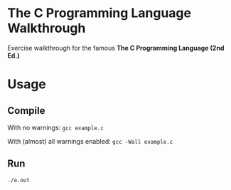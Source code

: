 # The C Programming Language Walkthrough
Exercise walkthrough for the famous **The C Programming Language (2nd Ed.)**

# Usage
## Compile
With no warnings:
`gcc example.c`

With (almost) all warnings enabled:
`gcc -Wall example.c`

## Run
`./a.out`
